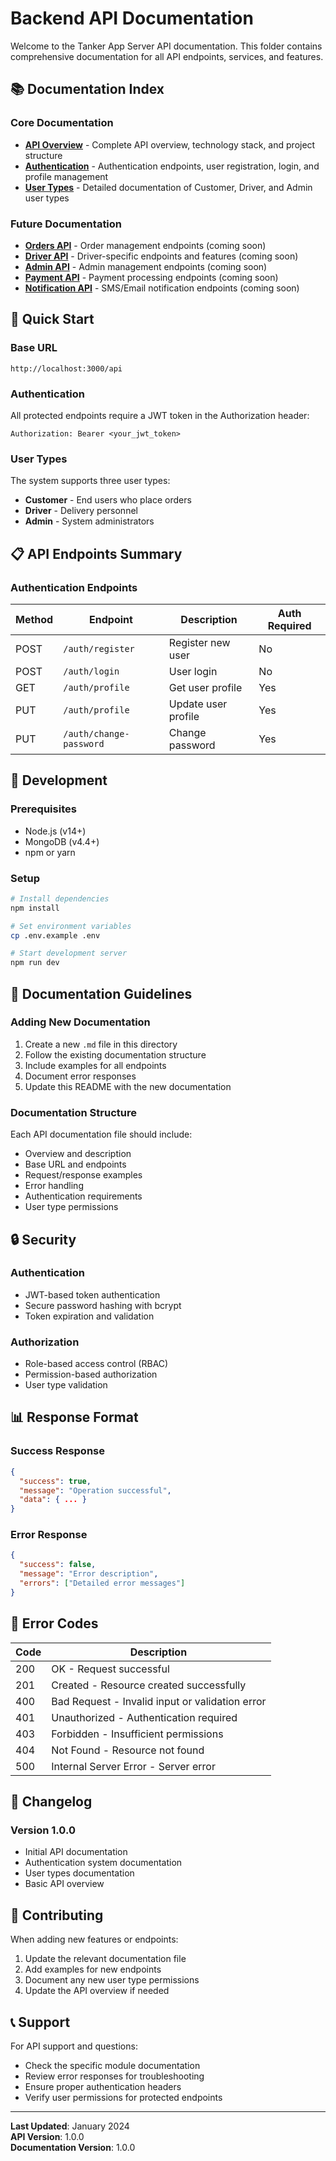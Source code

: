 # Backend API Documentation

Welcome to the Tanker App Server API documentation. This folder contains comprehensive documentation for all API endpoints, services, and features.

## 📚 Documentation Index

### Core Documentation
- **[API Overview](./api-overview.md)** - Complete API overview, technology stack, and project structure
- **[Authentication](./auth.md)** - Authentication endpoints, user registration, login, and profile management
- **[User Types](./user-types.md)** - Detailed documentation of Customer, Driver, and Admin user types

### Future Documentation
- **[Orders API](./orders.md)** - Order management endpoints (coming soon)
- **[Driver API](./driver.md)** - Driver-specific endpoints and features (coming soon)
- **[Admin API](./admin.md)** - Admin management endpoints (coming soon)
- **[Payment API](./payment.md)** - Payment processing endpoints (coming soon)
- **[Notification API](./notifications.md)** - SMS/Email notification endpoints (coming soon)

## 🚀 Quick Start

### Base URL
```
http://localhost:3000/api
```

### Authentication
All protected endpoints require a JWT token in the Authorization header:
```
Authorization: Bearer <your_jwt_token>
```

### User Types
The system supports three user types:
- **Customer** - End users who place orders
- **Driver** - Delivery personnel
- **Admin** - System administrators

## 📋 API Endpoints Summary

### Authentication Endpoints
| Method | Endpoint | Description | Auth Required |
|--------|----------|-------------|---------------|
| POST | `/auth/register` | Register new user | No |
| POST | `/auth/login` | User login | No |
| GET | `/auth/profile` | Get user profile | Yes |
| PUT | `/auth/profile` | Update user profile | Yes |
| PUT | `/auth/change-password` | Change password | Yes |

## 🔧 Development

### Prerequisites
- Node.js (v14+)
- MongoDB (v4.4+)
- npm or yarn

### Setup
```bash
# Install dependencies
npm install

# Set environment variables
cp .env.example .env

# Start development server
npm run dev
```

## 📖 Documentation Guidelines

### Adding New Documentation
1. Create a new `.md` file in this directory
2. Follow the existing documentation structure
3. Include examples for all endpoints
4. Document error responses
5. Update this README with the new documentation

### Documentation Structure
Each API documentation file should include:
- Overview and description
- Base URL and endpoints
- Request/response examples
- Error handling
- Authentication requirements
- User type permissions

## 🔒 Security

### Authentication
- JWT-based token authentication
- Secure password hashing with bcrypt
- Token expiration and validation

### Authorization
- Role-based access control (RBAC)
- Permission-based authorization
- User type validation

## 📊 Response Format

### Success Response
```json
{
  "success": true,
  "message": "Operation successful",
  "data": { ... }
}
```

### Error Response
```json
{
  "success": false,
  "message": "Error description",
  "errors": ["Detailed error messages"]
}
```

## 🐛 Error Codes

| Code | Description |
|------|-------------|
| 200 | OK - Request successful |
| 201 | Created - Resource created successfully |
| 400 | Bad Request - Invalid input or validation error |
| 401 | Unauthorized - Authentication required |
| 403 | Forbidden - Insufficient permissions |
| 404 | Not Found - Resource not found |
| 500 | Internal Server Error - Server error |

## 📝 Changelog

### Version 1.0.0
- Initial API documentation
- Authentication system documentation
- User types documentation
- Basic API overview

## 🤝 Contributing

When adding new features or endpoints:
1. Update the relevant documentation file
2. Add examples for new endpoints
3. Document any new user type permissions
4. Update the API overview if needed

## 📞 Support

For API support and questions:
- Check the specific module documentation
- Review error responses for troubleshooting
- Ensure proper authentication headers
- Verify user permissions for protected endpoints

---

**Last Updated**: January 2024  
**API Version**: 1.0.0  
**Documentation Version**: 1.0.0
